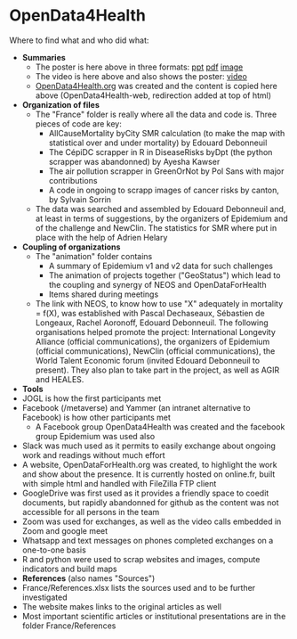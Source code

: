 # OpenData4Health

Where to find what and who did what:
* **Summaries**
  * The poster is here above in three formats: [ppt](OpenData4Health-poster.pptx) [pdf](OpenData4Health-poster.pdf) [image](OpenData4Health-poster.png)
  * The video is here above and also shows the poster: [video](OpenData4Health-video.mp4)
  * [OpenData4Health.org](https://www.opendata4health.org) was created and the content is copied here above (OpenData4Health-web, redirection added at top of html)
* **Organization of files**
  * The "France" folder is really where all the data and code is. Three pieces of code are key:
    * AllCauseMortality byCity SMR calculation (to make the map with statistical over and under mortality) by Edouard Debonneuil
    * The CépiDC scrapper in R in DiseaseRisks byDpt (the python scrapper was abandonned) by Ayesha Kawser
    * The air pollution scrapper in GreenOrNot by Pol Sans with major contributions
    * A code in ongoing to scrapp images of cancer risks by canton, by Sylvain Sorrin
  * The data was searched and assembled by Edouard Debonneuil and, at least in terms of suggestions, by the organizers of Epidemium and of the challenge and NewClin. The statistics for SMR where put in place with the help of Adrien Helary
* **Coupling of organizations**
  * The "animation" folder contains
    * A summary of Epidemium v1 and v2 data for such challenges
    * The animation of projects together ("GeoStatus") which lead to the coupling and synergy of NEOS and OpenDataForHealth
    * Items shared during meetings
  * The link with NEOS, to know how to use "X" adequately in mortality = f(X), was established with Pascal Dechaseaux, Sébastien de Longeaux, Rachel Aoronoff, Edouard Debonneuil. The following organisations helped promote the project: International Longevity Alliance (official communications), the organizers of Epidemium (official communications), NewClin (official communications), the World Talent Economic forum (invited Edouard Debonneuil to present). They also plan to take part in the project, as well as AGIR and HEALES.
* **Tools**
 * JOGL is how the first participants met
 * Facebook (/metaverse) and Yammer (an intranet alternative to Facebook) is how other participants met
    * A Facebook group OpenData4Health was created and the facebook group Epidemium was used also
 * Slack was much used as it permits to easily exchange about ongoing work and readings without much effort
 * A website, OpenDataForHealth.org was created, to highlight the work and show about the presence. It is currently hosted on online.fr, built with simple html and handled with FileZilla FTP client
 * GoogleDrive was first used as it provides a friendly space to coedit documents, but rapidly abandonned for github as the content was not accessible for all persons in the team
 * Zoom was used for exchanges, as well as the video calls embedded in Zoom and google meet
 * Whatsapp and text messages on phones completed exchanges on a one-to-one basis
 * R and python were used to scrap websites and images, compute indicators and build maps
* **References** (also names "Sources")
 * France/References.xlsx lists the sources used and to be further investigated
 * The website makes links to the original articles as well
 * Most important scientific articles or institutional presentations are in the folder France/References
